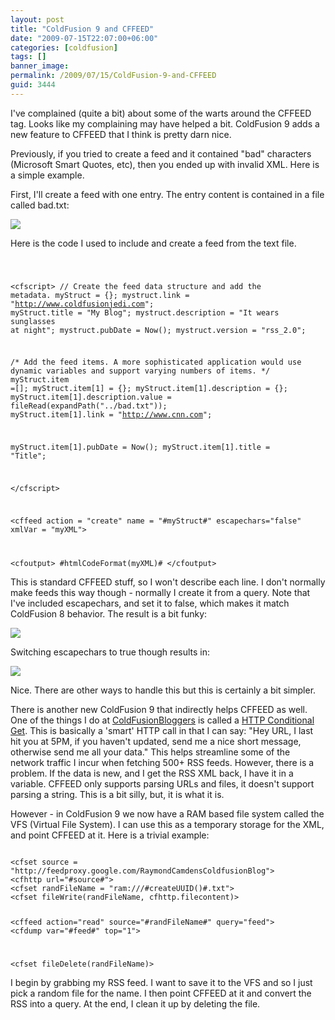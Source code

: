 ```yaml
---
layout: post
title: "ColdFusion 9 and CFFEED"
date: "2009-07-15T22:07:00+06:00"
categories: [coldfusion]
tags: []
banner_image: 
permalink: /2009/07/15/ColdFusion-9-and-CFFEED
guid: 3444
---
```


I've complained (quite a bit) about some of the warts around the CFFEED tag. Looks like my complaining may have helped a bit. ColdFusion 9 adds a new feature to CFFEED that I think is pretty darn nice. 

Previously, if you tried to create a feed and it contained "bad" characters (Microsoft Smart Quotes, etc), then you ended up with invalid XML. Here is a simple example.
<!--more-->
First, I'll create a feed with one entry. The entry content is contained in a file called bad.txt:

<img src="https://static.raymondcamden.com/images//Picture 174.png">

Here is the code I used to include and create a feed from the text file.

<code>

&lt;cfscript&gt; 
// Create the feed data structure and add the metadata. 
myStruct = {}; 
mystruct.link = "http://www.coldfusionjedi.com"; 
myStruct.title = "My Blog"; 
mystruct.description = "It wears sunglasses at night"; 
mystruct.pubDate = Now(); 
mystruct.version = "rss_2.0"; 

/* Add the feed items. A more sophisticated application would use dynamic variables 
and support varying numbers of items. */ 
myStruct.item =[];
myStruct.item[1] = {}; 
myStruct.item[1].description = {}; 
myStruct.item[1].description.value = fileRead(expandPath("../bad.txt")); 
myStruct.item[1].link = "http://www.cnn.com";

myStruct.item[1].pubDate = Now(); 
myStruct.item[1].title = "Title"; 

&lt;/cfscript&gt; 

&lt;cffeed action = "create" 
name = "#myStruct#" 
escapechars="false"
xmlVar = "myXML"&gt; 

&lt;cfoutput&gt;
#htmlCodeFormat(myXML)#
&lt;/cfoutput&gt;
</code>

This is standard CFFEED stuff, so I won't describe each line. I don't normally make feeds this way though - normally I create it from a query. Note that I've included escapechars, and set it to false, which makes it match ColdFusion 8 behavior. The result is a bit funky:

<img src="https://static.raymondcamden.com/images/cfjedi//Picture 247.png">

Switching escapechars to true though results in:

<img src="https://static.raymondcamden.com/images/cfjedi//Picture 332.png">

Nice. There are other ways to handle this but this is certainly a bit simpler. 

There is another new ColdFusion 9 that indirectly helps CFFEED as well. One of the things I do at <a href="http://www.coldfusionbloggers.org">ColdFusionBloggers</a> is called a <a href="http://www.coldfusionjedi.com/index.cfm/2007/10/15/Doing-HTTP-Conditional-Gets-in-ColdFusion">HTTP Conditional Get</a>. This is basically a 'smart' HTTP call in that I can say: "Hey URL, I last hit you at 5PM, if you haven't updated, send me a nice short message, otherwise send me all your data." This helps streamline some of the network traffic I incur when fetching 500+ RSS feeds. However, there is a problem. If the data is new, and I get the RSS XML back, I have it in a variable. CFFEED only supports parsing URLs and files, it doesn't support parsing a string. This is a bit silly, but, it is what it is. 

However - in ColdFusion 9 we now have a RAM based file system called the VFS (Virtual File System). I can use this as a temporary storage for the XML, and point CFFEED at it. Here is a trivial example:

<code>
&lt;cfset source = "http://feedproxy.google.com/RaymondCamdensColdfusionBlog"&gt;
&lt;cfhttp url="#source#"&gt;
&lt;cfset randFileName = "ram:///#createUUID()#.txt"&gt;
&lt;cfset fileWrite(randFileName, cfhttp.filecontent)&gt;

&lt;cffeed action="read" source="#randFileName#" query="feed"&gt;
&lt;cfdump var="#feed#" top="1"&gt;

&lt;cfset fileDelete(randFileName)&gt;
</code>

I begin by grabbing my RSS feed. I want to save it to the VFS and so I just pick a random file for the name. I then point CFFEED at it and convert the RSS into a query. At the end, I clean it up by deleting the file.